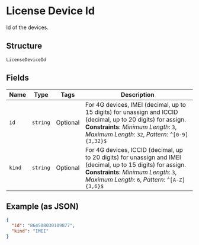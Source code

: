 
# License Device Id

Id of the devices.

## Structure

`LicenseDeviceId`

## Fields

| Name | Type | Tags | Description |
|  --- | --- | --- | --- |
| `id` | `string` | Optional | For 4G devices, IMEI (decimal, up to 15 digits) for unassign and ICCID (decimal, up to 20 digits) for assign.<br>**Constraints**: *Minimum Length*: `3`, *Maximum Length*: `32`, *Pattern*: `^[0-9]{3,32}$` |
| `kind` | `string` | Optional | For 4G devices, ICCID (decimal, up to 20 digits) for unassign and IMEI (decimal, up to 15 digits) for assign.<br>**Constraints**: *Minimum Length*: `3`, *Maximum Length*: `6`, *Pattern*: `^[A-Z]{3,6}$` |

## Example (as JSON)

```json
{
  "id": "864508030109877",
  "kind": "IMEI"
}
```

